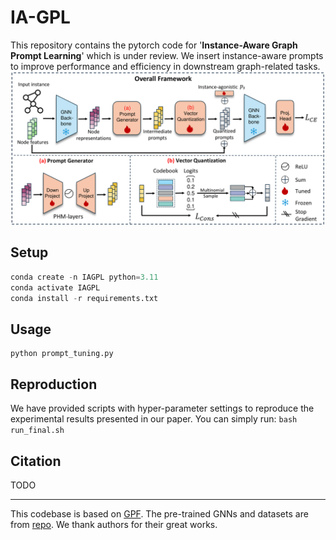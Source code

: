 # IA-GPL

This repository contains the pytorch code for '**Instance-Aware Graph Prompt Learning**' which is under review. We insert instance-aware prompts to improve performance and efficiency in downstream graph-related tasks.
![model figure](./model_fig.png)
## Setup

<!-- Create a new conda environment and run `pip install -r requirements.txt` to install the packages. -->

```python
conda create -n IAGPL python=3.11
conda activate IAGPL
conda install -r requirements.txt
```

## Usage

```
python prompt_tuning.py 
```


## Reproduction

We have provided scripts with hyper-parameter settings to reproduce the experimental results presented in our paper. You can simply run:
`bash run_final.sh`

## Citation

TODO

---
This codebase is based on [GPF](https://github.com/zjunet/GPF). The pre-trained GNNs and datasets are from [repo](https://github.com/snap-stanford/pretrain-gnns).
 We thank authors for their great works.